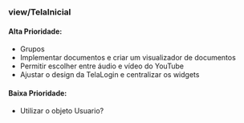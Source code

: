 ### view/TelaInicial

#### Alta Prioridade:

- Grupos
- Implementar documentos e criar um visualizador de documentos
- Permitir escolher entre áudio e vídeo do YouTube
- Ajustar o design da TelaLogin e centralizar os widgets

#### Baixa Prioridade:

- Utilizar o objeto Usuario?

